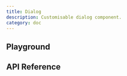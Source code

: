 ```yaml
---
title: Dialog
description: Customisable dialog component.
category: doc
---
```


<script lang="ts">
    import ApiReferenceComponent from '$lib/components/api-reference/ApiReferenceComponent.svelte';
    import Playground from '$lib/content/components/dialog/playground.svelte';
    import { dialogSchema } from '$lib/content/components/dialog/schema.js';
</script>

## Playground

<Playground/>

## API Reference

<ApiReferenceComponent schema={dialogSchema}/>
